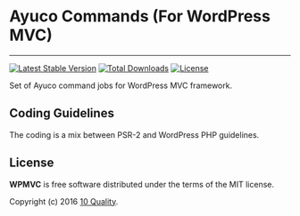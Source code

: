 # Ayuco Commands (For WordPress MVC)
--------------------------------

[![Latest Stable Version](https://poser.pugx.org/10quality/wpmvc-commands/v/stable)](https://packagist.org/packages/10quality/wpmvc-commands)
[![Total Downloads](https://poser.pugx.org/10quality/wpmvc-commands/downloads)](https://packagist.org/packages/10quality/wpmvc-commands)
[![License](https://poser.pugx.org/10quality/wpmvc-commands/license)](https://packagist.org/packages/10quality/wpmvc-commands)

Set of Ayuco command jobs for WordPress MVC framework.

## Coding Guidelines

The coding is a mix between PSR-2 and WordPress PHP guidelines.

## License

**WPMVC** is free software distributed under the terms of the MIT license.

Copyright (c) 2016 [10 Quality](http://www.10quality.com/).